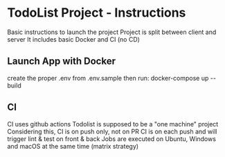 # TodoList Project - Instructions

Basic instructions to launch the project
Project is split between client and server
It includes basic Docker and CI (no CD)

## Launch App with Docker
create the proper .env from .env.sample
then run:
docker-compose up --build

## CI
CI uses github actions
Todolist is supposed to be a "one machine" project
Considering this, CI is on push only, not on PR
CI is on each push and will trigger lint & test on front & back
Jobs are executed on Ubuntu, Windows and macOS at the same time (matrix strategy)
